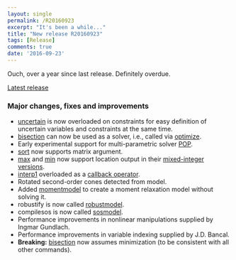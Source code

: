 ```yaml
---
layout: single
permalink: /R20160923
excerpt: "It's been a while..."
title: "New release R20160923"
tags: [Release]
comments: true
date: '2016-09-23'
---
```


Ouch, over a year since last release. Definitely overdue.

[Latest release](/download)

### Major changes, fixes and improvements

* [uncertain](/commands/uncertain) is now overloaded on constraints for easy definition of uncertain variables and constraints at the same time.
* [bisection](/commands/bisection) can now be used as a solver, i.e., called via [optimize](/command/tutorial).
* Early experimental support for multi-parametric solver [POP](/solver/pop).
* [sort](/command/sort) now supports matrix argument.
* [max](/command/max) and [min](/command/min) now support location output in their [mixed-integer versions](/tutorial/nonlinearoperatorsmixedinteger).
* [interp1](/command/interp1) overloaded as a [callback operator](/tutorial/nonlinearoperatorscallback).
* Rotated second-order cones detected from model.
* Added [momentmodel](/command/momentmodel) to create a moment relaxation model without solving it. 
* robustify is now called [robustmodel](/command/robustmodel).
* compilesos is now called [sosmodel](/command/sosmodel). 
* Performance improvements in nonlinear manipulations supplied by Ingmar Gundlach.
* Performance improvements in variable indexing supplied by J.D. Bancal.
* **Breaking:** [bisection](/commands/bisection) now assumes minimization (to be consistent with all other commands).

